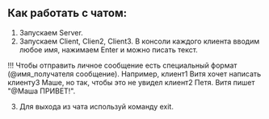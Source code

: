 ## Как работать с чатом:

1. Запускаем Server.
2. Запускаем Client, Clien2, Client3. В консоли каждого клиента вводим любое имя, нажимаем Enter и можно писать текст.

!!! Чтобы отправить личное сообщение есть специальный формат (@имя_получателя сообщение). Например, клиент1 Витя хочет написать клиенту3 Маше, но так, чтобы это не увидел клиент2 Петя. Витя пишет "@Маша ПРИВЕТ!".

3. Для выхода из чата используй команду exit.
